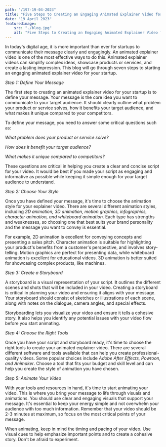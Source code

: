 ```yaml
---
path: "/197-19-04-2023"
title: "Five Steps to Creating an Engaging Animated Explainer Video for Your Business"
date: "19 April 2023"
featuredimage: 
    src: "./blog.jpg"
    alt: "Five Steps to Creating an Engaging Animated Explainer Video for Your Business"
---
```


In today's digital age, it is more important than ever for startups to communicate their message clearly and engagingly. An animated explainer video is one of the most effective ways to do this. Animated explainer videos can simplify complex ideas, showcase products or services, and create a lasting impression. This blog will go through seven steps to starting an engaging animated explainer video for your startup.

<em>Step 1: Define Your Message</em>

 The first step to creating an animated explainer video for your startup is to define your message. Your message is the core idea you want to communicate to your target audience. It should clearly outline what problem your product or service solves, how it benefits your target audience, and what makes it unique compared to your competitors.

To define your message, you need to answer some critical questions such as:

<i>What problem does your product or service solve?</i>

<i>How does it benefit your target audience?</i>

<i>What makes it unique compared to competitors?</i>

These questions are critical in helping you create a clear and concise script for your video. It would be best if you made your script as engaging and informative as possible while keeping it simple enough for your target audience to understand.

<em>Step 2: Choose Your Style</em> 

Once you have defined your message, it's time to choose the animation style for your explainer video. There are several different animation styles, including <em>2D animation, 3D animation, motion graphics, infographics, character animation, and whiteboard animation.</em> Each type has strengths and weaknesses, so choosing one that best suits your brand personality and the message you want to convey is essential.

For example, 2D animation is excellent for conveying concepts and presenting a sales pitch.
Character animation is suitable for highlighting your product's benefits from a customer's perspective, and involves story-telling.
Motion graphics are perfect for presenting data, while whiteboard animation is excellent for educational videos.
3D animation is better suited for showcasing complex products, like machines. 

<em>Step 3: Create a Storyboard</em> 

A storyboard is a visual representation of your script. It outlines the different scenes and shots that will be included in your video. Creating a storyboard is critical in planning your video and ensuring it aligns with your message. Your storyboard should consist of sketches or illustrations of each scene, along with notes on the dialogue, camera angles, and special effects.

Storyboarding lets you visualize your video and ensure it tells a cohesive story. It also helps you identify any potential issues with your video flow before you start animating.

<em>Step 4: Choose the Right Tools</em> 

Once you have your script and storyboard ready, it's time to choose the right tools to create your animated explainer video. There are several different software and tools available that can help you create professional-quality videos. Some popular choices include <em>Adobe After Effects, Powtoon, and Animaker</em>. Choose a tool that fits your budget and skill level and can help you create the style of animation you have chosen.

<em>Step 5: Animate Your Video</em> 

With your tools and resources in hand, it's time to start animating your video. This is where you bring your message to life through visuals and animations. You should use clear and engaging visuals that support your message. It's essential to keep your energy simple and not overwhelm your audience with too much information. Remember that your video should be 2-3 minutes at maximum, so focus on the most critical points of your message.

When animating, keep in mind the timing and pacing of your video. Use visual cues to help emphasize important points and to create a cohesive story. Don't be afraid to experiment.


